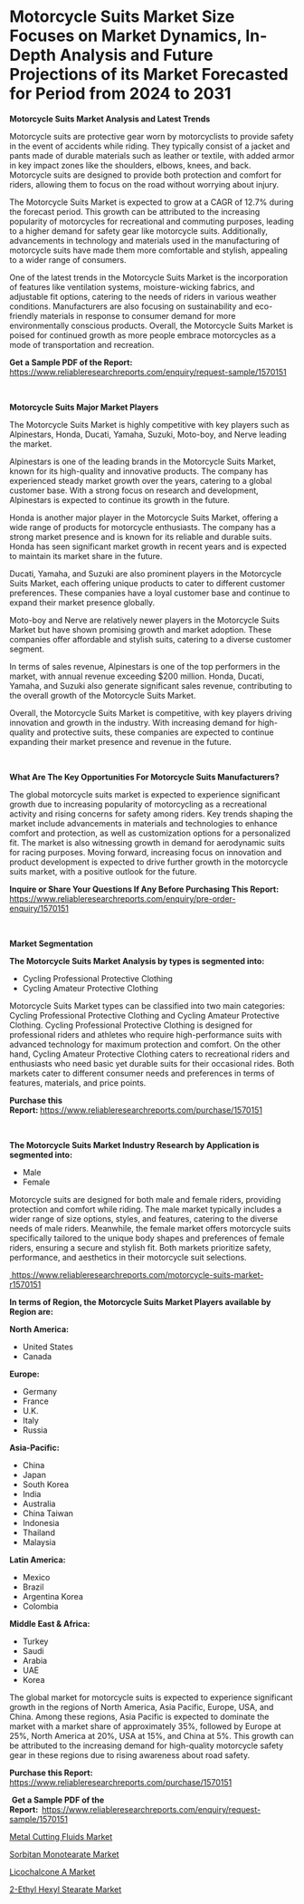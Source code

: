<p><h1>Motorcycle Suits Market Size Focuses on Market Dynamics, In-Depth Analysis and Future Projections of its Market Forecasted for Period from 2024 to 2031</h1></p><p><strong>Motorcycle Suits Market Analysis and Latest Trends</strong></p>
<p><p>Motorcycle suits are protective gear worn by motorcyclists to provide safety in the event of accidents while riding. They typically consist of a jacket and pants made of durable materials such as leather or textile, with added armor in key impact zones like the shoulders, elbows, knees, and back. Motorcycle suits are designed to provide both protection and comfort for riders, allowing them to focus on the road without worrying about injury.</p><p>The Motorcycle Suits Market is expected to grow at a CAGR of 12.7% during the forecast period. This growth can be attributed to the increasing popularity of motorcycles for recreational and commuting purposes, leading to a higher demand for safety gear like motorcycle suits. Additionally, advancements in technology and materials used in the manufacturing of motorcycle suits have made them more comfortable and stylish, appealing to a wider range of consumers.</p><p>One of the latest trends in the Motorcycle Suits Market is the incorporation of features like ventilation systems, moisture-wicking fabrics, and adjustable fit options, catering to the needs of riders in various weather conditions. Manufacturers are also focusing on sustainability and eco-friendly materials in response to consumer demand for more environmentally conscious products. Overall, the Motorcycle Suits Market is poised for continued growth as more people embrace motorcycles as a mode of transportation and recreation.</p></p>
<p><strong>Get a Sample PDF of the Report:&nbsp;</strong> <a href="https://www.reliableresearchreports.com/enquiry/request-sample/1570151">https://www.reliableresearchreports.com/enquiry/request-sample/1570151</a></p>
<p>&nbsp;</p>
<p><strong>Motorcycle Suits Major Market Players</strong></p>
<p><p>The Motorcycle Suits Market is highly competitive with key players such as Alpinestars, Honda, Ducati, Yamaha, Suzuki, Moto-boy, and Nerve leading the market. </p><p>Alpinestars is one of the leading brands in the Motorcycle Suits Market, known for its high-quality and innovative products. The company has experienced steady market growth over the years, catering to a global customer base. With a strong focus on research and development, Alpinestars is expected to continue its growth in the future.</p><p>Honda is another major player in the Motorcycle Suits Market, offering a wide range of products for motorcycle enthusiasts. The company has a strong market presence and is known for its reliable and durable suits. Honda has seen significant market growth in recent years and is expected to maintain its market share in the future.</p><p>Ducati, Yamaha, and Suzuki are also prominent players in the Motorcycle Suits Market, each offering unique products to cater to different customer preferences. These companies have a loyal customer base and continue to expand their market presence globally.</p><p>Moto-boy and Nerve are relatively newer players in the Motorcycle Suits Market but have shown promising growth and market adoption. These companies offer affordable and stylish suits, catering to a diverse customer segment.</p><p>In terms of sales revenue, Alpinestars is one of the top performers in the market, with annual revenue exceeding $200 million. Honda, Ducati, Yamaha, and Suzuki also generate significant sales revenue, contributing to the overall growth of the Motorcycle Suits Market. </p><p>Overall, the Motorcycle Suits Market is competitive, with key players driving innovation and growth in the industry. With increasing demand for high-quality and protective suits, these companies are expected to continue expanding their market presence and revenue in the future.</p></p>
<p>&nbsp;</p>
<p><strong>What Are The Key Opportunities For Motorcycle Suits Manufacturers?</strong></p>
<p><p>The global motorcycle suits market is expected to experience significant growth due to increasing popularity of motorcycling as a recreational activity and rising concerns for safety among riders. Key trends shaping the market include advancements in materials and technologies to enhance comfort and protection, as well as customization options for a personalized fit. The market is also witnessing growth in demand for aerodynamic suits for racing purposes. Moving forward, increasing focus on innovation and product development is expected to drive further growth in the motorcycle suits market, with a positive outlook for the future.</p></p>
<p><strong>Inquire or Share Your Questions If Any Before Purchasing This Report:</strong> <a href="https://www.reliableresearchreports.com/enquiry/pre-order-enquiry/1570151">https://www.reliableresearchreports.com/enquiry/pre-order-enquiry/1570151</a></p>
<p>&nbsp;</p>
<p><strong>Market Segmentation</strong></p>
<p><strong>The Motorcycle Suits Market Analysis by types is segmented into:</strong></p>
<p><ul><li>Cycling Professional Protective Clothing</li><li>Cycling Amateur Protective Clothing</li></ul></p>
<p><p>Motorcycle Suits Market types can be classified into two main categories: Cycling Professional Protective Clothing and Cycling Amateur Protective Clothing. Cycling Professional Protective Clothing is designed for professional riders and athletes who require high-performance suits with advanced technology for maximum protection and comfort. On the other hand, Cycling Amateur Protective Clothing caters to recreational riders and enthusiasts who need basic yet durable suits for their occasional rides. Both markets cater to different consumer needs and preferences in terms of features, materials, and price points.</p></p>
<p><strong>Purchase this Report:&nbsp;</strong><a href="https://www.reliableresearchreports.com/purchase/1570151">https://www.reliableresearchreports.com/purchase/1570151</a></p>
<p>&nbsp;</p>
<p><strong>The Motorcycle Suits Market Industry Research by Application is segmented into:</strong></p>
<p><ul><li>Male</li><li>Female</li></ul></p>
<p><p>Motorcycle suits are designed for both male and female riders, providing protection and comfort while riding. The male market typically includes a wider range of size options, styles, and features, catering to the diverse needs of male riders. Meanwhile, the female market offers motorcycle suits specifically tailored to the unique body shapes and preferences of female riders, ensuring a secure and stylish fit. Both markets prioritize safety, performance, and aesthetics in their motorcycle suit selections.</p></p>
<p><a href="https://www.reliableresearchreports.com/motorcycle-suits-market-r1570151">&nbsp;https://www.reliableresearchreports.com/motorcycle-suits-market-r1570151</a></p>
<p><strong>In terms of Region, the Motorcycle Suits Market Players available by Region are:</strong></p>
<p>
    <p> <strong> North America: </strong>
        <ul>
            <li>United States</li>
            <li>Canada</li>
        </ul>
        </p> 
    <p> <strong> Europe: </strong>
        <ul>
            <li>Germany</li>
            <li>France</li>
            <li>U.K.</li>
            <li>Italy</li>
            <li>Russia</li>
        </ul>
        </p> 
    <p> <strong> Asia-Pacific: </strong>
        <ul>
            <li>China</li>
            <li>Japan</li>
            <li>South Korea</li>
            <li>India</li>
            <li>Australia</li>
            <li>China Taiwan</li>
            <li>Indonesia</li>
            <li>Thailand</li>
            <li>Malaysia</li>
        </ul>
        </p> 
    <p> <strong> Latin America: </strong>
        <ul>
            <li>Mexico</li>
            <li>Brazil</li>
            <li>Argentina Korea</li>
            <li>Colombia</li>
        </ul>
        </p> 
    <p> <strong> Middle East & Africa: </strong>
        <ul>
            <li>Turkey</li>
            <li>Saudi</li>
            <li>Arabia</li>
            <li>UAE</li>
            <li>Korea</li>
        </ul>
    </p>
    </p>
<p><p>The global market for motorcycle suits is expected to experience significant growth in the regions of North America, Asia Pacific, Europe, USA, and China. Among these regions, Asia Pacific is expected to dominate the market with a market share of approximately 35%, followed by Europe at 25%, North America at 20%, USA at 15%, and China at 5%. This growth can be attributed to the increasing demand for high-quality motorcycle safety gear in these regions due to rising awareness about road safety.</p></p>
<p><strong>Purchase this Report: </strong><a href="https://www.reliableresearchreports.com/purchase/1570151">https://www.reliableresearchreports.com/purchase/1570151</a></p>
<p>&nbsp;<strong>Get a Sample PDF of the Report:&nbsp;&nbsp;</strong><a href="https://www.reliableresearchreports.com/enquiry/request-sample/1570151">https://www.reliableresearchreports.com/enquiry/request-sample/1570151</a></p>
<p><strong></strong></p>
<p><p><a href="https://medium.com/@rebecca.smith5467/global-metal-cutting-fluids-market-by-product-type-by-application-by-region-and-companies-d97fa1de8d3b">Metal Cutting Fluids Market</a></p><p><a href="https://github.com/ValentineMike02/Market-Research-Report-List-1/blob/main/sorbitan-monotearate-market.md">Sorbitan Monotearate Market</a></p><p><a href="https://medium.com/@elzaziemann1943/global-licochalcone-a-market-size-and-market-trends-analysis-by-regional-outlook-competitive-b88cd97716b1">Licochalcone A Market</a></p><p><a href="https://github.com/JosephMorgnlvXXff/Market-Research-Report-List-1/blob/main/2-ethyl-hexyl-stearate-market.md">2-Ethyl Hexyl Stearate Market</a></p></p>